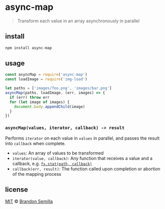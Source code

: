 # async-map
> Transform each value in an array asynchronously in parallel

## install
```sh
npm install async-map
```

## usage
```js
const asyncMap = require('async-map')
const loadImage = require('img-load')

let paths = ['images/foo.png', 'images/bar.png']
asyncMap(paths, loadImage, (err, images) => {
  if (err) throw err
  for (let image of images) {
    document.body.appendChild(image)
  }
})
```

### `asyncMap(values, iterator, callback) -> result`
Performs `iterator` on each value in `values` in parallel, and passes the result into `callback` when complete.
- `values`: An array of values to be transformed
- `iterator(value, callback)`: Any function that receives a value and a callback, e.g. [`fs.stat(path, callback)`](https://nodejs.org/api/fs.html#fs_fs_stat_path_callback)
- `callback(err, result)`: The function called upon completion or abortion of the mapping process

## license
[MIT](https://opensource.org/licenses/MIT) © [Brandon Semilla](https://git.io/semibran)
